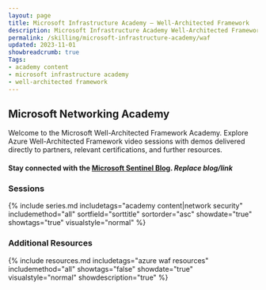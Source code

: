 ```yaml
---
layout: page
title: Microsoft Infrastructure Academy — Well-Architected Framework
description: Microsoft Infrastructure Academy Well-Architected Framework.
permalink: /skilling/microsoft-infrastructure-academy/waf
updated: 2023-11-01
showbreadcrumb: true
Tags:
- academy content
- microsoft infrastructure academy
- well-architected framework
---
```


## Microsoft Networking Academy
Welcome to the Microsoft Well-Architected Framework Academy. Explore Azure Well-Architected Framework video sessions with demos delivered directly to partners, relevant certifications, and further resources.

#### Stay connected with the [Microsoft Sentinel Blog](https://techcommunity.microsoft.com/t5/microsoft-sentinel-blog/bg-p/MicrosoftSentinelBlog). *Replace blog/link*

### Sessions
{% include series.md 
    includetags="academy content|network security" includemethod="all" 
    sortfield="sorttitle" sortorder="asc" showdate="true" showtags="true" 
    visualstyle="normal" 
%}

### Additional Resources

{% include resources.md 
    includetags="azure waf resources"
    includemethod="all" 
    showtags="false" 
    showdate="true" 
    visualstyle="normal" 
    showdescription="true"
%}